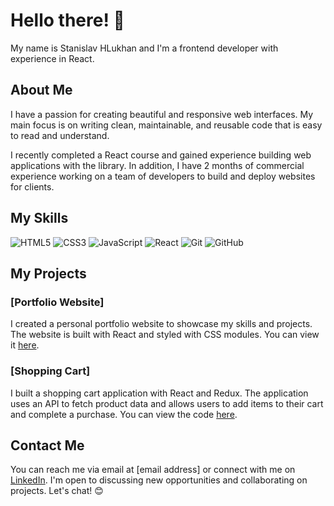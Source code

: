 # Hello there! 👋

My name is Stanislav HLukhan and I'm a frontend developer with experience in React.

## About Me

I have a passion for creating beautiful and responsive web interfaces. My main focus is on writing clean, maintainable, and reusable code that is easy to read and understand.

I recently completed a React course and gained experience building web applications with the library. In addition, I have 2 months of commercial experience working on a team of developers to build and deploy websites for clients.

## My Skills

![HTML5](https://img.shields.io/badge/-HTML5-333333?style=flat&logo=HTML5&logoColor=E34F26)
![CSS3](https://img.shields.io/badge/-CSS3-333333?style=flat&logo=CSS3&logoColor=1572B6)
![JavaScript](https://img.shields.io/badge/-JavaScript-333333?style=flat&logo=javascript&logoColor=F7DF1E)
![React](https://img.shields.io/badge/-React-333333?style=flat&logo=react&logoColor=61DAFB)
![Git](https://img.shields.io/badge/-Git-333333?style=flat&logo=git&logoColor=F05032)
![GitHub](https://img.shields.io/badge/-GitHub-333333?style=flat&logo=github&logoColor=FFFFFF)

## My Projects

### [Portfolio Website]

I created a personal portfolio website to showcase my skills and projects. The website is built with React and styled with CSS modules. You can view it [here](https://example.com).

### [Shopping Cart]

I built a shopping cart application with React and Redux. The application uses an API to fetch product data and allows users to add items to their cart and complete a purchase. You can view the code [here](https://github.com/username/shopping-cart).

## Contact Me

You can reach me via email at [email address] or connect with me on [LinkedIn](https://www.linkedin.com/in/username). I'm open to discussing new opportunities and collaborating on projects. Let's chat! 😊

